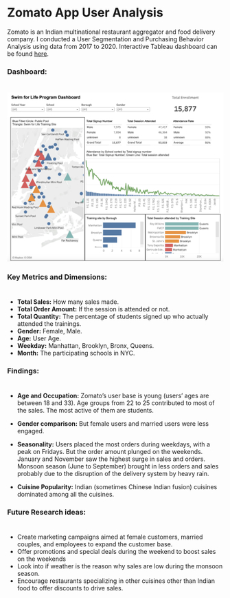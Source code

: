 # Zomato App User Analysis

Zomato is an Indian multinational restaurant aggregator and food delivery company. I conducted a User Segmentation and Purchasing Behavior Analysis using data from 2017 to 2020. Interactive Tableau dashboard can be found [here](https://public.tableau.com/shared/6GR6ZR3MQ?:display_count=n&:origin=viz_share_link).


### Dashboard:
#

![Alt text](https://github.com/Szhmw/My_Data_Projects/blob/6da5034f8a3292cacf5716a4fe6dc5268cf03688/NYC%20Swim%20for%20Life%20Program%20Analysis/dashboard.png)

### Key Metrics and Dimensions:
#
- **Total Sales:** How many sales made.
- **Total Order Amount:** If the session is attended or not.
- **Total Quantity:** The percentage of students signed up who actually attended the trainings.
- **Gender:** Female, Male.
- **Age:** User Age.
- **Weekday:** Manhattan, Brooklyn, Bronx, Queens.
- **Month:** The participating schools in NYC.

### Findings:
#
- **Age and Occupation:** Zomato’s user base is young (users’ ages are between 18 and 33). 
Age groups from 22 to 25 contributed to most of the sales. The most active of them are students.

- **Gender comparison:** But female users and married users were less engaged.

- **Seasonality:** Users placed the most orders during weekdays, with a peak on Fridays. But the order amount plunged on the weekends. 
January and November saw the highest surge in sales and orders. Monsoon season (June to September) brought in less orders and sales probably due to the disruption of the delivery system by heavy rain.

- **Cuisine Popularity:** Indian (sometimes Chinese Indian fusion) cuisines dominated among all the cuisines.

### Future Research ideas:
#
- Create marketing campaigns aimed at female customers, married couples, and employees to expand the customer base.
- Offer promotions and special deals during the weekend to boost sales on the weekends
- Look into if weather is the reason why sales are low during the monsoon season.
- Encourage restaurants specializing in other cuisines other than Indian food to offer discounts to drive sales.



